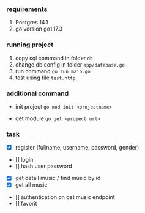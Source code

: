 ### requirements

1. Postgres 14.1
2. go version go1.17.3

### running project

1. copy sql command in folder `db`
2. change db config in folder `app/database.go`
3. run command `go run main.go`
4. test using file `test.http`

### additional command

- init project
  `go mod init <projectname>`

- get module
  `go get <project url>`

### task

- [x] register (fullname, username, password, gender)
- [] login
- [] hash user password
- [x] get detail music / find music by id
- [x] get all music
- [] authentication on get music endpoint
- [] favorit
